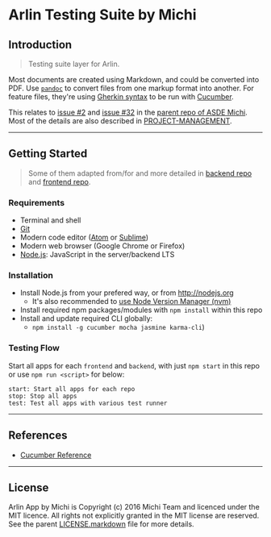 Arlin Testing Suite by Michi
============================

Introduction
------------

> Testing suite layer for Arlin.

Most documents are created using Markdown, and could be converted into PDF. Use [`pandoc`](http://johnmacfarlane.net/pandoc) to convert files from one markup format into another. For feature files, they're using [Gherkin syntax](https://github.com/cucumber/cucumber/wiki/Gherkin) to be run with [Cucumber](https://cucumber.io).

This relates to [issue #2](https://github.com/gunadarma-academy/asde-michi/issues/2) and [issue #32](https://github.com/gunadarma-academy/asde-michi/issues/32) in the [parent repo of ASDE Michi](https://github.com/gunadarma-academy/asde-michi). Most of the details are also described in [PROJECT-MANAGEMENT](https://github.com/gunadarma-academy/asde-michi/blob/master/docs/project-management.markdown).

*  *  *  *  *  *  *  *  *  *  *  *  *  *  *  *  *  *  *  *

Getting Started
---------------

> Some of them adapted from/for and more detailed in [backend repo](http://github.com/gunadarma-academy/asde-michi-backend) and [frontend repo](http://github.com/gunadarma-academy/asde-michi-frontend).

### Requirements

+ Terminal and shell
+ [Git](http://git-scm.com)
+ Modern code editor ([Atom](https://atom.io) or [Sublime](https://sublimetext.com))
+ Modern web browser (Google Chrome or Firefox)
+ [Node.js](http://nodejs.org): JavaScript in the server/backend LTS

### Installation

+ Install Node.js from your prefered way, or from <http://nodejs.org>
  + It's also recommended to [use Node Version Manager (nvm)](https://github.com/creationix/nvm)
+ Install required npm packages/modules with `npm install` within this repo
+ Install and update required CLI globally:
  + `npm install -g cucumber mocha jasmine karma-cli`)

### Testing Flow

Start all apps for each `frontend` and `backend`, with just `npm start` in this repo or use `npm run <script>` for below:

```
start: Start all apps for each repo
stop: Stop all apps
test: Test all apps with various test runner
```

*  *  *  *  *  *  *  *  *  *  *  *  *  *  *  *  *  *  *  *

References
----------

+ [Cucumber Reference](https://cucumber.io/docs/reference)

*  *  *  *  *  *  *  *  *  *  *  *  *  *  *  *  *  *  *  *

License
-------

Arlin App by Michi is Copyright (c) 2016 Michi Team and licenced under the MIT licence. All rights not explicitly granted in the MIT license are reserved. See the parent [LICENSE.markdown](https://github.com/gunadarma-academy/asde-michi/blob/master/LICENSE.markdown) file for more details.
